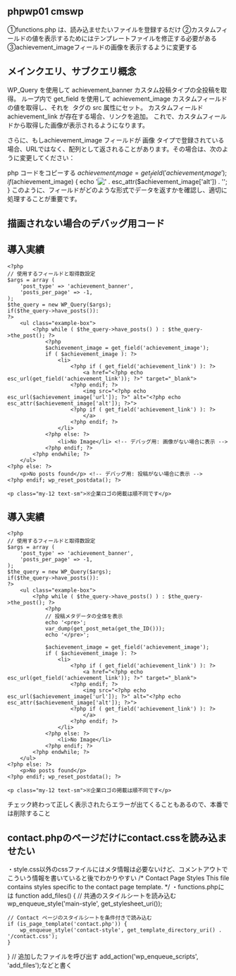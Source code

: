 ## phpwp01 cmswp

①functions.php は、読み込ませたいファイルを登録するだけ
②カスタムフィールドの値を表示するためにはテンプレートファイルを修正する必要がある
③achievement_imageフィールドの画像を表示するように変更する

## メインクエリ、サブクエリ概念
WP_Query を使用して achievement_banner カスタム投稿タイプの全投稿を取得。
ループ内で get_field を使用して achievement_image カスタムフィールドの値を取得し、それを <img> タグの src 属性にセット。
カスタムフィールド achievement_link が存在する場合、リンクを追加。
これで、カスタムフィールドから取得した画像が表示されるようになります。

さらに、もしachievement_image フィールドが 画像 タイプで登録されている場合、URLではなく、配列として返されることがあります。その場合は、次のように変更してください：

php
コードをコピーする
$achievement_image = get_field('achievement_image');
if ($achievement_image) {
    echo '<img src="' . esc_url($achievement_image['url']) . '" alt="' . esc_attr($achievement_image['alt']) . '">';
}
このように、フィールドがどのような形式でデータを返すかを確認し、適切に処理することが重要です。

## 描画されない場合のデバッグ用コード
<section class="sectionExample py-[80px] decoline2" id="example">
    <h1 class="text-[40px] self-center text-center text-greengreen font-semibold sectionExampleTitle mb-20">導入実績</h1>
    
    <?php
    // 使用するフィールドと取得数設定
    $args = array (
        'post_type' => 'achievement_banner',
        'posts_per_page' => -1,
    );
    $the_query = new WP_Query($args);
    if($the_query->have_posts()):
    ?>
        <ul class="example-box">
            <?php while ( $the_query->have_posts() ) : $the_query->the_post(); ?>
                <?php 
                $achievement_image = get_field('achievement_image');
                if ( $achievement_image ): ?>
                    <li>
                        <?php if ( get_field('achievement_link') ): ?>
                            <a href="<?php echo esc_url(get_field('achievement_link')); ?>" target="_blank">
                        <?php endif; ?>
                            <img src="<?php echo esc_url($achievement_image['url']); ?>" alt="<?php echo esc_attr($achievement_image['alt']); ?>">
                        <?php if ( get_field('achievement_link') ): ?>
                            </a>
                        <?php endif; ?>
                    </li>
                <?php else: ?>
                    <li>No Image</li> <!-- デバッグ用: 画像がない場合に表示 -->
                <?php endif; ?>
            <?php endwhile; ?>
        </ul>
    <?php else: ?>
        <p>No posts found</p> <!-- デバッグ用: 投稿がない場合に表示 -->
    <?php endif; wp_reset_postdata(); ?>
    
    <p class="my-12 text-sm">※企業ロゴの掲載は順不同です</p> 
</section>
<section class="sectionExample py-[80px] decoline2" id="example">
    <h1 class="text-[40px] self-center text-center text-greengreen font-semibold sectionExampleTitle mb-20">導入実績</h1>
    
    <?php
    // 使用するフィールドと取得数設定
    $args = array (
        'post_type' => 'achievement_banner',
        'posts_per_page' => -1,
    );
    $the_query = new WP_Query($args);
    if($the_query->have_posts()):
    ?>
        <ul class="example-box">
            <?php while ( $the_query->have_posts() ) : $the_query->the_post(); ?>
                <?php 
                // 投稿メタデータの全体を表示
                echo '<pre>';
                var_dump(get_post_meta(get_the_ID()));
                echo '</pre>';
                
                $achievement_image = get_field('achievement_image');
                if ( $achievement_image ): ?>
                    <li>
                        <?php if ( get_field('achievement_link') ): ?>
                            <a href="<?php echo esc_url(get_field('achievement_link')); ?>" target="_blank">
                        <?php endif; ?>
                            <img src="<?php echo esc_url($achievement_image['url']); ?>" alt="<?php echo esc_attr($achievement_image['alt']); ?>">
                        <?php if ( get_field('achievement_link') ): ?>
                            </a>
                        <?php endif; ?>
                    </li>
                <?php else: ?>
                    <li>No Image</li>
                <?php endif; ?>
            <?php endwhile; ?>
        </ul>
    <?php else: ?>
        <p>No posts found</p>
    <?php endif; wp_reset_postdata(); ?>
    
    <p class="my-12 text-sm">※企業ロゴの掲載は順不同です</p> 
</section>
チェック終わって正しく表示されたらエラーが出てくることもあるので、本番では削除すること

## contact.phpのページだけにcontact.cssを読み込ませたい
・style.css以外のcssファイルにはメタ情報は必要ないけど、コメントアウトでこういう情報を書いていると後でわかりやすい
/*
Contact Page Styles
This file contains styles specific to the contact page template.
*/
・functions.phpには
function add_files() {
    // 共通のスタイルシートを読み込む
    wp_enqueue_style('main-style', get_stylesheet_uri());

    // Contact ページのスタイルシートを条件付きで読み込む
    if (is_page_template('contact.php')) {
        wp_enqueue_style('contact-style', get_template_directory_uri() . '/contact.css');
    }
}
// 追加したファイルを呼び出す
add_action('wp_enqueue_scripts', 'add_files');などと書く
